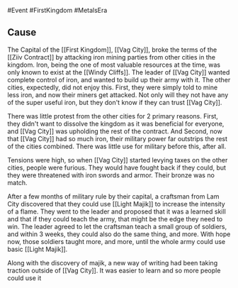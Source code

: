 #Event #FirstKingdom #MetalsEra

## Cause
The Capital of the [[First Kingdom]], [[Vag City]], broke the terms of the [[Ziiv Contract]] by attacking iron mining parties from other cities in the kingdom. Iron, being the one of most valuable resources at the time, was only known to exist at the [[Windy Cliffs]]. The leader of [[Vag City]] wanted complete control of iron, and wanted to build up their army with it. The other cities, expectedly, did not enjoy this. First, they were simply told to mine less iron, and now their miners get attacked. Not only will they not have any of the super useful iron, but they don't know if they can trust [[Vag City]].

There was little protest from the other cities for 2 primary reasons. First, they didn't want to dissolve the kingdom as it was beneficial for everyone, and [[Vag City]] was upholding the rest of the contract. And Second, now that [[Vag City]] had so much iron, their military power far outstrips the rest of the cities combined. There was little use for military before this, after all.

Tensions were high, so when [[Vag City]] started levying taxes on the other cities, people were furious. They would have fought back if they could, but they were threatened with iron swords and armor. Their bronze was no match.

After a few months of military rule by their capital, a craftsman from Lam City discovered that they could use [[Light Majik]] to increase the intensity of a flame. They went to the leader and proposed that it was a learned skill and that if they could teach the army, that might be the edge they need to win. The leader agreed to let the craftsman teach a small group of soldiers, and within 3 weeks, they could also do the same thing, and more. With hope now, those soldiers taught more, and more, until the whole army could use basic [[Light Majik]].

Along with the discovery of majik, a new way of writing had been taking traction outside of [[Vag City]]. It was easier to learn and so more people could use it